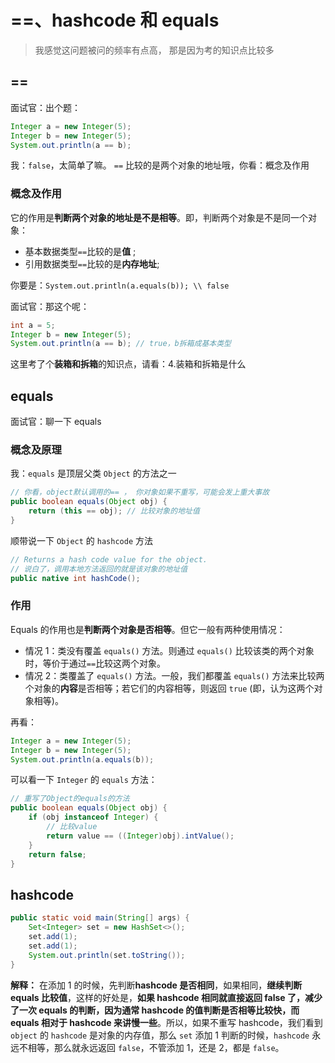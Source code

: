 # ==、hashcode 和 equals

> 我感觉这问题被问的频率有点高， 那是因为考的知识点比较多

## ==

面试官：出个题：

```java
Integer a = new Integer(5);
Integer b = new Integer(5);
System.out.println(a == b);
```

我：`false`，太简单了嘛。 `==` 比较的是两个对象的地址哦，你看：概念及作用

### 概念及作用

它的作用是**判断两个对象的地址是不是相等**。即，判断两个对象是不是同一个对象：

- 基本数据类型`==`比较的是**值** ;
- 引用数据类型`==`比较的是**内存地址**;

你要是：`System.out.println(a.equals(b)); \\ false`

面试官：那这个呢：

```java
int a = 5;
Integer b = new Integer(5);
System.out.println(a == b); // true，b拆箱成基本类型
```

这里考了个**装箱和拆箱**的知识点，请看：4.装箱和拆箱是什么

## equals

面试官：聊一下 equals

### 概念及原理

我：`equals` 是顶层父类 `Object` 的方法之一

```java
// 你看，object默认调用的== ， 你对象如果不重写，可能会发上重大事故
public boolean equals(Object obj) {
    return (this == obj); // 比较对象的地址值
}
```

顺带说一下 `Object` 的 `hashcode` 方法

```java
// Returns a hash code value for the object.
// 说白了，调用本地方法返回的就是该对象的地址值
public native int hashCode();
```

### 作用

Equals 的作用也是**判断两个对象是否相等**。但它一般有两种使用情况：

- 情况 1：类没有覆盖 `equals()` 方法。则通过 `equals()` 比较该类的两个对象时，等价于通过`==`比较这两个对象。
- 情况 2：类覆盖了 `equals()` 方法。一般，我们都覆盖 `equals()` 方法来比较两个对象的**内容**是否相等；若它们的内容相等，则返回 `true` (即，认为这两个对象相等)。

再看：

```java
Integer a = new Integer(5);
Integer b = new Integer(5);
System.out.println(a.equals(b));
```

可以看一下 `Integer` 的 `equals` 方法：

```java
// 重写了Object的equals的方法
public boolean equals(Object obj) {
    if (obj instanceof Integer) {
        // 比较value
        return value == ((Integer)obj).intValue();
    }
    return false;
}
```

## hashcode

```java
public static void main(String[] args) {
    Set<Integer> set = new HashSet<>();
    set.add(1);
    set.add(1);
    System.out.println(set.toString());
}
```

**解释：**
在添加 1 的时候，先判断**hashcode 是否相同**，如果相同，**继续判断 equals 比较值**，这样的好处是，**如果 hashcode 相同就直接返回 false 了，减少了一次 equals 的判断，因为通常 hashcode 的值判断是否相等比较快，而 equals 相对于 hashcode 来讲慢一些**。所以，如果不重写 hashcode，我们看到 `object` 的 `hashcode` 是对象的内存值，那么 `set` 添加 1 判断的时候，`hashcode` 永远不相等，那么就永远返回 `false`，不管添加 1，还是 2，都是 `false`。
